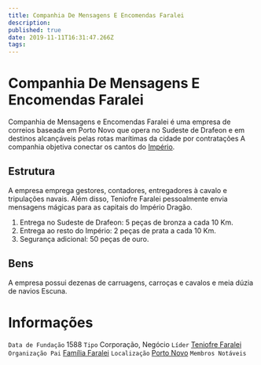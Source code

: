 ```yaml
---
title: Companhia De Mensagens E Encomendas Faralei
description: 
published: true
date: 2019-11-11T16:31:47.266Z
tags: 
---
```


<!-- SUBTITLE: Visão geral sobre Companhia De Mensagens E Encomendas Faralei -->

# Companhia De Mensagens E Encomendas Faralei
Companhia de Mensagens e Encomendas Faralei é uma empresa de correios baseada em Porto Novo que opera no Sudeste de Drafeon e em destinos alcançáveis pelas rotas marítimas da cidade por contratações A companhia objetiva conectar os cantos do [Império](/faccoes/nacoes/imperio-dragao#imperio-dragao).

## Estrutura
A empresa emprega gestores, contadores, entregadores à cavalo e tripulações navais. Além disso, Teniofre Faralei pessoalmente envia mensagens mágicas para as capitais do Império Dragão.  

1. Entrega no Sudeste de Drafeon: 5 peças de bronza a cada 10 Km.
2. Entrega ao resto do Império: 2 peças de prata a cada 10 Km.
3. Segurança adicional: 50 peças de ouro.


## Bens
A empresa possui dezenas de carruagens, carroças e cavalos e meia dúzia de navios Escuna.

# Informações
`Data de Fundação` 1588
`Tipo` Corporação, Negócio
`Líder` [Teniofre Faralei]()
`Organização Pai` [Família Faralei](/faccoes/faccoes-familiares/familia-faralei#familia-faralei)
`Localização` [Porto Novo]()
`Membros Notáveis`


